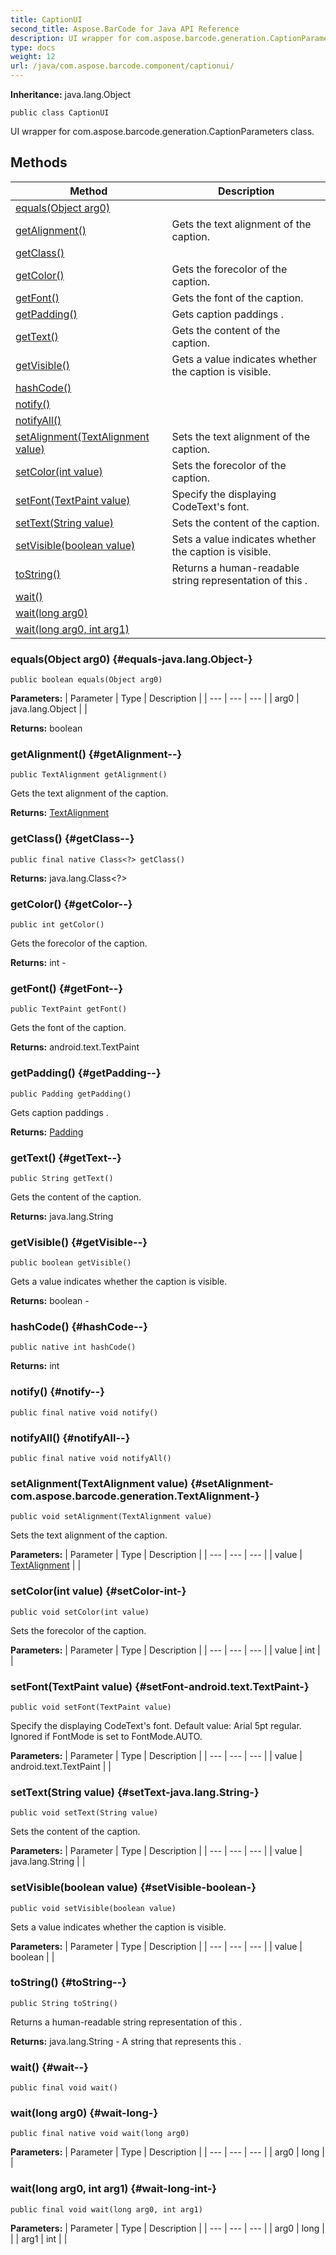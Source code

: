 ```yaml
---
title: CaptionUI
second_title: Aspose.BarCode for Java API Reference
description: UI wrapper for com.aspose.barcode.generation.CaptionParameters class.
type: docs
weight: 12
url: /java/com.aspose.barcode.component/captionui/
---
```

**Inheritance:**
java.lang.Object
```
public class CaptionUI
```

UI wrapper for com.aspose.barcode.generation.CaptionParameters class.
## Methods

| Method | Description |
| --- | --- |
| [equals(Object arg0)](#equals-java.lang.Object-) |  |
| [getAlignment()](#getAlignment--) | Gets the text alignment of the caption. |
| [getClass()](#getClass--) |  |
| [getColor()](#getColor--) | Gets the forecolor of the caption. |
| [getFont()](#getFont--) | Gets the font of the caption. |
| [getPadding()](#getPadding--) | Gets caption paddings . |
| [getText()](#getText--) | Gets the content of the caption. |
| [getVisible()](#getVisible--) | Gets a value indicates whether the caption is visible. |
| [hashCode()](#hashCode--) |  |
| [notify()](#notify--) |  |
| [notifyAll()](#notifyAll--) |  |
| [setAlignment(TextAlignment value)](#setAlignment-com.aspose.barcode.generation.TextAlignment-) | Sets the text alignment of the caption. |
| [setColor(int value)](#setColor-int-) | Sets the forecolor of the caption. |
| [setFont(TextPaint value)](#setFont-android.text.TextPaint-) | Specify the displaying CodeText's font. |
| [setText(String value)](#setText-java.lang.String-) | Sets the content of the caption. |
| [setVisible(boolean value)](#setVisible-boolean-) | Sets a value indicates whether the caption is visible. |
| [toString()](#toString--) | Returns a human-readable string representation of this . |
| [wait()](#wait--) |  |
| [wait(long arg0)](#wait-long-) |  |
| [wait(long arg0, int arg1)](#wait-long-int-) |  |
### equals(Object arg0) {#equals-java.lang.Object-}
```
public boolean equals(Object arg0)
```




**Parameters:**
| Parameter | Type | Description |
| --- | --- | --- |
| arg0 | java.lang.Object |  |

**Returns:**
boolean
### getAlignment() {#getAlignment--}
```
public TextAlignment getAlignment()
```


Gets the text alignment of the caption.

**Returns:**
[TextAlignment](../../com.aspose.barcode.generation/textalignment)
### getClass() {#getClass--}
```
public final native Class<?> getClass()
```




**Returns:**
java.lang.Class<?>
### getColor() {#getColor--}
```
public int getColor()
```


Gets the forecolor of the caption.

**Returns:**
int - 
### getFont() {#getFont--}
```
public TextPaint getFont()
```


Gets the font of the caption.

**Returns:**
android.text.TextPaint
### getPadding() {#getPadding--}
```
public Padding getPadding()
```


Gets caption paddings .

**Returns:**
[Padding](../../com.aspose.barcode.generation/padding)
### getText() {#getText--}
```
public String getText()
```


Gets the content of the caption.

**Returns:**
java.lang.String
### getVisible() {#getVisible--}
```
public boolean getVisible()
```


Gets a value indicates whether the caption is visible.

**Returns:**
boolean - 
### hashCode() {#hashCode--}
```
public native int hashCode()
```




**Returns:**
int
### notify() {#notify--}
```
public final native void notify()
```




### notifyAll() {#notifyAll--}
```
public final native void notifyAll()
```




### setAlignment(TextAlignment value) {#setAlignment-com.aspose.barcode.generation.TextAlignment-}
```
public void setAlignment(TextAlignment value)
```


Sets the text alignment of the caption.

**Parameters:**
| Parameter | Type | Description |
| --- | --- | --- |
| value | [TextAlignment](../../com.aspose.barcode.generation/textalignment) |  |

### setColor(int value) {#setColor-int-}
```
public void setColor(int value)
```


Sets the forecolor of the caption.

**Parameters:**
| Parameter | Type | Description |
| --- | --- | --- |
| value | int |  |

### setFont(TextPaint value) {#setFont-android.text.TextPaint-}
```
public void setFont(TextPaint value)
```


Specify the displaying CodeText's font. Default value: Arial 5pt regular. Ignored if FontMode is set to FontMode.AUTO.

**Parameters:**
| Parameter | Type | Description |
| --- | --- | --- |
| value | android.text.TextPaint |  |

### setText(String value) {#setText-java.lang.String-}
```
public void setText(String value)
```


Sets the content of the caption.

**Parameters:**
| Parameter | Type | Description |
| --- | --- | --- |
| value | java.lang.String |  |

### setVisible(boolean value) {#setVisible-boolean-}
```
public void setVisible(boolean value)
```


Sets a value indicates whether the caption is visible.

**Parameters:**
| Parameter | Type | Description |
| --- | --- | --- |
| value | boolean |  |

### toString() {#toString--}
```
public String toString()
```


Returns a human-readable string representation of this .

**Returns:**
java.lang.String - A string that represents this .
### wait() {#wait--}
```
public final void wait()
```




### wait(long arg0) {#wait-long-}
```
public final native void wait(long arg0)
```




**Parameters:**
| Parameter | Type | Description |
| --- | --- | --- |
| arg0 | long |  |

### wait(long arg0, int arg1) {#wait-long-int-}
```
public final void wait(long arg0, int arg1)
```




**Parameters:**
| Parameter | Type | Description |
| --- | --- | --- |
| arg0 | long |  |
| arg1 | int |  |

